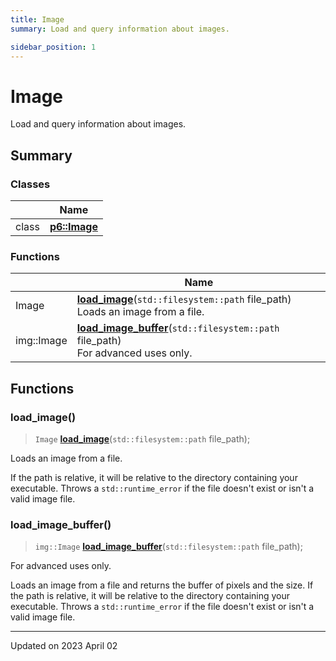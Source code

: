 ```yaml
---
title: Image
summary: Load and query information about images. 

sidebar_position: 1
---
```


# Image

Load and query information about images. 

## Summary

### Classes

|                | Name           |
| -------------- | -------------- |
| class | **[p6::Image](/reference/Types/image)**  |

### Functions

|                | Name           |
| -------------- | -------------- |
| Image | **[load_image](/reference/image#load_image)**(`std::filesystem::path` file_path)<br/>Loads an image from a file.  |
| img::Image | **[load_image_buffer](/reference/image#load_image_buffer)**(`std::filesystem::path` file_path)<br/>For advanced uses only.  |


## Functions

### load_image()

> `Image` **[load_image](/reference/image#load_image)**(`std::filesystem::path` file_path);


Loads an image from a file. 

If the path is relative, it will be relative to the directory containing your executable. Throws a `std::runtime_error` if the file doesn't exist or isn't a valid image file. 


### load_image_buffer()

> `img::Image` **[load_image_buffer](/reference/image#load_image_buffer)**(`std::filesystem::path` file_path);


For advanced uses only. 

Loads an image from a file and returns the buffer of pixels and the size. If the path is relative, it will be relative to the directory containing your executable. Throws a `std::runtime_error` if the file doesn't exist or isn't a valid image file. 






-------------------------------

Updated on 2023 April 02